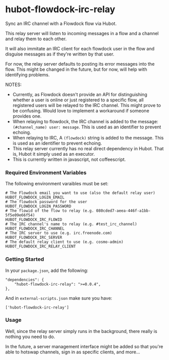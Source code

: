 hubot-flowdock-irc-relay
========================

Sync an IRC channel with a Flowdock flow via Hubot.

This relay server will listen to incoming messages in a flow and a channel and relay them to each other.

It will also immitate an IRC client for each flowdock user in the flow and disguise messages as if they're written by that user.

For now, the relay server defaults to posting its error messages into the flow. This might be changed in the future, but for now, will help with identifying problems.

NOTES:

- Currently, as Flowdock doesn't provide an API for distinguishing whether a user is online or just registered to a specific flow, all registered users will be relayed to the IRC channel. This might prove to be confusing. Would love to implement a workaround if someone provides one.
- When relaying to flowdock, the IRC channel is added to the message: `(#channel_name) user: message`. This is used as an identifier to prevent echoing.
- When relaying to IRC, A `(flowdock)` string is added to the message. This is used as an identifier to prevent echoing.
- This relay server currently has no real direct dependency in Hubot. That is, Hubot it simply used as an executor.
- This is currently written in javascript, not coffeescript.

### Required Environment Variables

The following environment varaibles must be set:

```shell
# The Flowdock email you want to use (also the default relay user)
HUBOT_FLOWDOCK_LOGIN_EMAIL
# The flowdock password for the user
HUBOT_FLOWDOCK_LOGIN_PASSWORD
# The flowid of the flow to relay (e.g. 080cded7-aeea-446f-a1bb-5f5e09e66f54)
HUBOT_FLOWDOCK_IRC_FLOWID
# The IRC channel's name to relay (e.g. #test_irc_channel)
HUBOT_FLOWDOCK_IRC_CHANNEL
# The IRC server to use (e.g. irc.freenode.com)
HUBOT_FLOWDOCK_IRC_SERVER
# The default relay client to use (e.g. cosmo-admin)
HUBOT_FLOWDOCK_IRC_RELAY_CLIENT
```

### Getting Started

In your `package.json`, add the following:

    "dependencies": {
        "hubot-flowdock-irc-relay": ">=0.0.4",
    },

And in `external-scripts.json` make sure you have:

    ['hubot-flowdock-irc-relay']

### Usage

Well, since the relay server simply runs in the background, there really is nothing you need to do.

In the future, a server management interface might be added so that you're able to hotswap channels, sign in as specific clients, and more...
